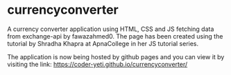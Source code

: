 # currencyconverter
A currency converter application using HTML, CSS and JS fetching data from exchange-api by fawazahmed0.
The page has been created using the tutorial by Shradha Khapra at ApnaCollege in her JS tutorial series.

The application is now being hosted by github pages and you can view it by visiting the link:
https://coder-yeti.github.io/currencyconverter/
